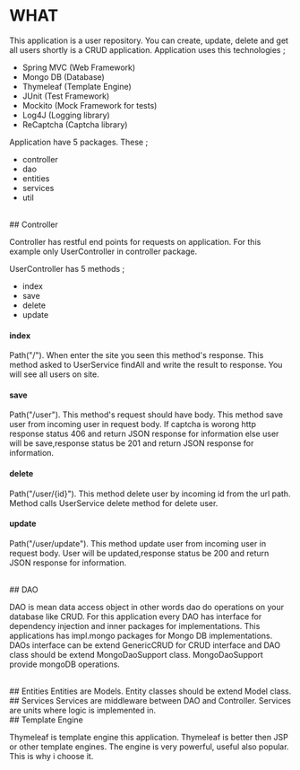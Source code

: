 WHAT
=========

This application is a user repository. You can create, update, delete and get all users shortly is a CRUD application. 
Application uses this technologies ;

- Spring MVC (Web Framework)
- Mongo DB (Database)
- Thymeleaf (Template Engine)
- JUnit (Test Framework)
- Mockito (Mock Framework for tests)
- Log4J (Logging library)
- ReCaptcha (Captcha library)

Application have 5 packages. These ;

- controller
- dao
- entities
- services
- util

<br />
## Controller

Controller has restful end points for requests on application. For this example only UserController in controller package. 

UserController has 5 methods ;
- index
- save
- delete
- update

#### index
 Path("/"). When enter the site you seen this method's response. This method asked to UserService findAll and write the result to response. You will see all users on site.
 
#### save
Path("/user"). This method's request should have body. This method save user from incoming user in request body. If captcha is worong http response status 406 and return JSON response for information else user will be save,response status be 201 and return JSON response for information.

#### delete
Path("/user/{id}"). This method delete user by incoming id from the url path. Method calls UserService delete method for delete user.

#### update
Path("/user/update"). This method update user from incoming user in request body. User will be updated,response status be 200 and return JSON response for information.

 <br />
## DAO

DAO is mean data access object in other words dao do operations on your database like CRUD. For this application every DAO has interface for dependency injection and inner packages for implementations. This applications has impl.mongo packages for Mongo DB implementations. DAOs interface can be extend GenericCRUD for CRUD interface and DAO class should be extend MongoDaoSupport class. MongoDaoSupport provide mongoDB operations.

<br />
## Entities
Entities are Models. Entity classes should be extend Model class.

<br />
## Services
Services are middleware between DAO and Controller. Services are units where logic is implemented in.

<br />
## Template Engine

Thymeleaf is template engine this application. Thymeleaf is better then JSP or other template engines. The engine is very powerful, useful also popular. This is why i choose it.
